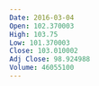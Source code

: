 ```yaml
---
Date: 2016-03-04
Open: 102.370003
High: 103.75
Low: 101.370003
Close: 103.010002
Adj Close: 98.924988
Volume: 46055100
---
```

